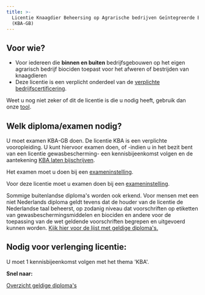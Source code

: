 ```yaml
---
title: >-
  Licentie Knaagdier Beheersing op Agrarische bedrijven Geïntegreerde Beheersing
  (KBA-GB)
---
```

## Voor wie?

* Voor iedereen die **binnen en buiten** bedrijfsgebouwen op het eigen agrarisch bedrijf biociden toepast voor het afweren of bestrijden van knaagdieren
* Deze licentie is een verplicht onderdeel van de [verplichte bedrijfscertificering](/wat-wij-doen/KBA-GB-gecertificeerde-bedrijven).

Weet u nog niet zeker of dit de licentie is die u nodig heeft, gebruik dan onze [tool](/licenties/welke-licentie-heb-ik-nodig).

## Welk diploma/examen nodig?

U moet examen KBA-GB doen. De licentie KBA is een verplichte vooropleiding. U kunt hiervoor examen doen, of -indien u in het bezit bent van een licentie gewasbescherming- een kennisbijeenkomst volgen en de aantekening [KBA laten bijschrijven](/licenties/kba-gb-bijschrijven).

Het examen moet u doen bij een [exameninstelling](/wat-wij-doen/exameninstellingen). 

Voor deze licentie moet u examen doen bij een [exameninstelling](/wat-wij-doen/exameninstellingen). 

Sommige buitenlandse diploma's worden ook erkend.  Voor mensen met een niet Nederlands diploma geldt tevens dat de houder van de licentie de Nederlandse taal beheerst, op zodanig niveau dat voorschriften op etiketten van gewasbeschermingsmiddelen en biociden en andere voor de toepassing van de wet geldende voorschriften begrepen en uitgevoerd kunnen worden. [Kijk hier voor de lijst met geldige diploma's.](/licenties/licentie-aanvragen/ik-heb-een-buitenlands-diploma)

## Nodig voor verlenging licentie:

U moet 1 kennisbijeenkomst volgen met het thema 'KBA'.

**Snel naar:**

[Overzicht geldige diploma's](/licenties/licentie-aanvragen/geldige-diplomas)

<link-container>
<link-button link='{"name": "Welke licentie heb ik nodig?","url": "/licenties/welke-licentie-heb-ik-nodig"}' ></link-button>
<link-button link='{"name": "Licentie aanvragen","url": "/licenties/licentie-aanvragen"}' ></link-button>
<link-button link='{"name": "Licentie verlengen","url": "/licenties/licentie-verlengen"}' ></link-button>
</link-container>
